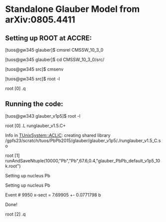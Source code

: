 # Standalone Glauber Model from arXiv:0805.4411

## Setting up ROOT at ACCRE:

[tuos@gw345 glauber]$ cmsrel CMSSW_10_3_0

[tuos@gw345 glauber]$ cd CMSSW_10_3_0/src/

[tuos@gw345 src]$ cmsenv

[tuos@gw345 src]$ root -l

root [0] .q


## Running the code:

[tuos@gw343 glauber_v1p5]$ root -l

root [0] .L runglauber_v1.5.C+

Info in <TUnixSystem::ACLiC>: creating shared library /gpfs23/scratch/tuos/PbPb2015/glauber/glauber_v1p5/./runglauber_v1.5_C.so

root [1] runAndSaveNtuple(10000,"Pb","Pb",67.6,0.4,"glauber_PbPb_default_v1p5_10k.root")

Setting up nucleus Pb

Setting up nucleus Pb

Event # 9950 x-sect = 7.69905 +- 0.0771798 b        

Done!

root [2] .q


